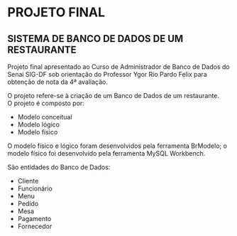 # PROJETO FINAL

## SISTEMA DE BANCO DE DADOS DE UM RESTAURANTE

Projeto final apresentado ao Curso de Administrador de Banco de Dados do Senai SIG-DF sob orientação do Professor Ygor Rio Pardo Felix para obtenção de nota da 4ª avaliação.

O projeto refere-se à criação de um Banco de Dados de um restaurante.  
O projeto é composto por:
- Modelo conceitual
- Modelo lógico
- Modelo físico

O modelo físico e lógico foram desenvolvidos pela ferramenta BrModelo; o modelo físico foi desenvolvido pela ferramenta MySQL Workbench.

São entidades do Banco de Dados:  
- Cliente
- Funcionário
- Menu
- Pedido
- Mesa
- Pagamento
- Fornecedor

